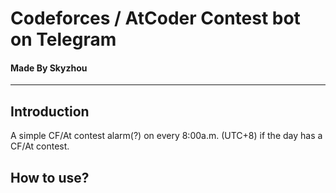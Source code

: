 # Codeforces / AtCoder Contest bot on Telegram
#### Made By Skyzhou
---

## Introduction

A simple CF/At contest alarm(?) on every 8:00a.m. (UTC+8) if the day has a CF/At contest.

## How to use?
